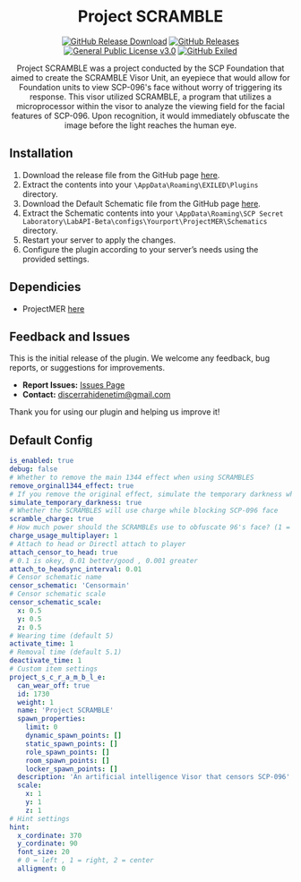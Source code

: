 <h1 align="center">Project SCRAMBLE</h1>
<div align="center">
<a href="https://github.com/MS-crew/ProjectSCRAMBLE/releases"><img src="https://img.shields.io/github/downloads/MS-crew/ProjectSCRAMBLE/total?style=for-the-badge&logo=githubactions&label=Downloads" href="https://github.com/MS-crew/ProjectSCRAMBLE/releases" alt="GitHub Release Download"></a>
<a href="https://github.com/MS-crew/ProjectSCRAMBLE/releases"><img src="https://img.shields.io/badge/Build-1.0.0-brightgreen?style=for-the-badge&logo=gitbook" href="https://github.com/MS-crew/ProjectSCRAMBLE/releases" alt="GitHub Releases"></a>
<a href="https://github.com/MS-crew/ProjectSCRAMBLE/blob/master/LICENSE.txt"><img src="https://img.shields.io/badge/Licence-GPL_3.0-blue?style=for-the-badge&logo=gitbook" href="https://github.com/MS-crew/ProjectSCRAMBLE/blob/master/LICENSE.txt" alt="General Public License v3.0"></a>
<a href="https://github.com/ExMod-Team/EXILED"><img src="https://img.shields.io/badge/Exiled-9.6.0-red?style=for-the-badge&logo=gitbook" href="https://github.com/ExMod-Team/EXILED" alt="GitHub Exiled"></a>


Project SCRAMBLE was a project conducted by the SCP Foundation that aimed to create the SCRAMBLE Visor Unit, an eyepiece that would allow for Foundation units to view SCP-096's face without worry of triggering its response. This visor utilized SCRAMBLE, a program that utilizes a microprocessor within the visor to analyze the viewing field for the facial features of SCP-096. Upon recognition, it would immediately obfuscate the image before the light reaches the human eye.
</div>

## Installation

1. Download the release file from the GitHub page [here](https://github.com/MS-crew/ProjectSCRAMBLE/releases).
2. Extract the contents into your `\AppData\Roaming\EXILED\Plugins` directory.
3. Download the Default Schematic file from the GitHub page [here](https://github.com/MS-crew/ProjectSCRAMBLE/releases).
4. Extract the Schematic contents into your `\AppData\Roaming\SCP Secret Laboratory\LabAPI-Beta\configs\Yourport\ProjectMER\Schematics` directory.
5. Restart your server to apply the changes.
6. Configure the plugin according to your server’s needs using the provided settings.

## Dependicies
- ProjectMER [here](https://github.com/Michal78900/ProjectMER)

## Feedback and Issues

This is the initial release of the plugin. We welcome any feedback, bug reports, or suggestions for improvements.

- **Report Issues:** [Issues Page](https://github.com/MS-crew/ProjectSCRAMBLE/issues)
- **Contact:** [discerrahidenetim@gmail.com](mailto:discerrahidenetim@gmail.com)

Thank you for using our plugin and helping us improve it!
## Default Config
```yml
is_enabled: true
debug: false
# Whether to remove the main 1344 effect when using SCRAMBLES
remove_orginal1344_effect: true
# If you remove the original effect, simulate the temporary darkness when wearing the glasses
simulate_temporary_darkness: true
# Whether the SCRAMBLES will use charge while blocking SCP-096 face
scramble_charge: true
# How much power should the SCRAMBLEs use to obfuscate 96's face? (1 = default, >1 = faster, <1 = slower)
charge_usage_multiplayer: 1
# Attach to head or Directl attach to player
attach_censor_to_head: true
# 0.1 is okey, 0.01 better/good , 0.001 greater
attach_to_headsync_interval: 0.01
# Censor schematic name
censor_schematic: 'Censormain'
# Censor schematic scale
censor_schematic_scale:
  x: 0.5
  y: 0.5
  z: 0.5
# Wearing time (default 5)
activate_time: 1
# Removal time (default 5.1)
deactivate_time: 1
# Custom item settings
project_s_c_r_a_m_b_l_e:
  can_wear_off: true
  id: 1730
  weight: 1
  name: 'Project SCRAMBLE'
  spawn_properties:
    limit: 0
    dynamic_spawn_points: []
    static_spawn_points: []
    role_spawn_points: []
    room_spawn_points: []
    locker_spawn_points: []
  description: 'An artificial intelligence Visor that censors SCP-096''s face'
  scale:
    x: 1
    y: 1
    z: 1
# Hint settings
hint:
  x_cordinate: 370
  y_cordinate: 90
  font_size: 20
  # 0 = left , 1 = right, 2 = center
  alligment: 0
```
